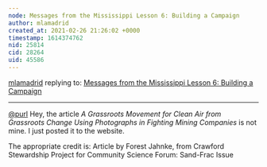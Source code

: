 ```yaml
---
node: Messages from the Mississippi Lesson 6: Building a Campaign
author: mlamadrid
created_at: 2021-02-26 21:26:02 +0000
timestamp: 1614374762
nid: 25814
cid: 28264
uid: 45586
---
```




[mlamadrid](../profile/mlamadrid) replying to: [Messages from the Mississippi Lesson 6: Building a Campaign](../notes/purl/02-26-2021/messages-from-the-mississippi-lesson-6-building-a-campaign)

----
[@purl](/profile/purl) Hey, the article _A Grassroots Movement for Clean Air from Grassroots Change Using Photographs in Fighting Mining Companies_  is not mine. I just posted it to the website.  

The appropriate credit is: Article by Forest Jahnke, from Crawford Stewardship Project for Community Science Forum: Sand-Frac Issue